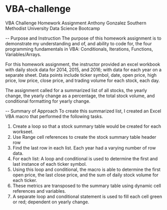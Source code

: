 # VBA-challenge
VBA Challenge Homework Assignment
Anthony Gonzalez
Southern Methodist University
Data Science Bootcamp


--  Purpose and Instruction
The purpose of this homework assignment is to demonstrate my understanding and of, and ability to code for, the four programming fundamentals in VBA: Conditionals, Iterations, Functions, Variables/Arrays.

For this homework assignment, the instructor provided an excel workbook with daily stock data for 2014, 2015, and 2016; with data for each year on a separate sheet. Data points include ticker symbol, date, open price, high price, low price, close price, and trading volume for each stock, each day. 

The assignment called for a summarized list of all stocks, the yearly change, the yearly change as a percentage, the total stock volume, and conditional formatting for yearly change. 

-- Summary of Approach
To create this summarized list, I created an Excel VBA macro that performed the following tasks.

1. Create a loop so that a stock summary table would be created for each workseet.
2. Use Range cell references to create the stock summary table header row
3. Find the last row in each list. Each year had a varying number of row data.
4. For each list: A loop and conditional is used to determine the first and last instance of each ticker symbol.
5. Using this loop and conditional, the macro is able to determine the first open price, the last close price, and the sum of daily stock volume for each ticker.
6. These metrics are transposed to the summary table using dynamic cell references and variables. 
7. A separate loop and conditional statement is used to fill each cell green or red; dependent on yearly change.


